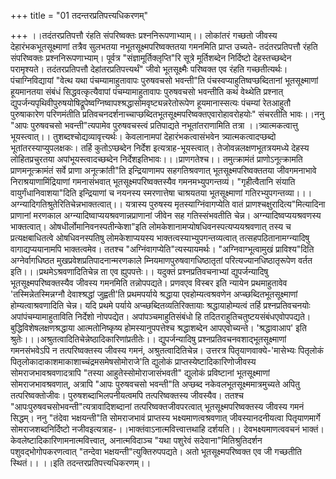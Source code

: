 +++
title = "01 तदन्तरप्रतिपत्त्यधिकरणम्"

+++
।।तदंतरप्रतिपत्तौ रंहति संपरिष्वक्तः प्रश्ननिरूपणाभ्याम्।। लोकांतरं गच्छतो जीवस्य देहारंभकभूतसूक्ष्माणां तत्रैव सुलभतया नभूतसूक्ष्मपरिष्वक्ततया गमनमिति प्राप्त उच्यते- तदंतरप्रतिपत्तौ रंहति संपरिष्वक्तः प्रश्ननिरूपणाभ्याम्। पूर्वत्र "संज्ञामूर्तिक्लृप्ति"रि सूत्रे मूर्तिशब्देन निर्दिष्टो देहस्तच्छब्देन परामृश्यते। तदंतरप्रतिपत्तौ देहांतरप्रतिपत्त्यर्थं" जीवो भूतसूक्ष्मैः परिष्वक्त एव रंहति गच्छतीत्यर्थः। पंचाग्निविद्यायां "वेत्थ यथा पंचम्यामाहुतावापः पुरुषवचसो भवन्ती"ति पंचस्वप्याहुतिष्वप्छब्दितानां भूतसूक्ष्माणां हूयमानतया संबंधं सिद्धवत्कृत्यैवापां पंचम्यामाहुतावापः पुरुषवचसो भवन्तीति कथं वेथ्थेति प्रश्नात् द्युपर्जन्यपृथिवीपुरुषयोषिद्रूपेष्वग्निष्वापश्श्रद्धासोमवृष्ट्यन्नरेतोरूपेण हूयमानास्सत्यः पंचम्यां रेतआहुतौ पुरुषाकारेण परिणमंतीति प्रतिवचनदर्शनाच्चाप्छब्दितभूतसूक्ष्मपरिष्वक्तएवारोहावरोहयोः" संचरतीति भावः।।ननु "आपः पुरुषवचसो भवन्ती"त्यपामेव पुरुषवचस्त्वं प्रतिपाद्यते नभूतांतराणामिति तत्रा ।।त्र्यात्मकत्वात्तु भूयस्त्वात्।। तुशब्दश्चोद्यव्यावृत्त्यर्थः। केवलानामपां देहारंभकत्वासंभवेन त्र्यात्मकत्वादप्छब्दो भूतांतरस्याप्युपलक्षकः। तर्हि कुतोऽप्छब्देन निर्देश इत्यत्राह-भूयस्त्वात्। तेजोवन्नलक्षणभूतत्रयमध्ये देहस्य लोहितप्रचुरतया अपांभूयस्त्वादच्छब्देन निर्देशइतिभावः।।।प्राणगतेश्च।। तमुत्क्रामंतं प्राणोऽनूत्क्रामति प्राणमनूत्क्रामंतं सर्वे प्राणा अनूत्क्रांती"ति इन्द्रियाणामप सहगतिश्रवणात् भूतसूक्ष्मपरिष्वक्ततया जीवगमनाभावे निराश्रयाणामिंद्रियाणां गमनासंभवात् भूतसूक्ष्मपरिष्वक्तस्यैव गमनमभ्युपगन्तव्यं। "गृहीत्वैतानि संयाति वायुर्गंधानिवाशया"दिति इन्द्रियाणां च नयनस्य स्मरणात्तेषा चाश्रयतया भूतसूक्ष्माणां गतिरभ्युपगन्तव्या।।।अग्न्यादिगतिश्रुतेरितिचेन्नभाक्तत्वात्।। यत्रास्य पुरुषस्य मृतस्याग्निंवागप्येति वातं प्राणश्चक्षुरादित्य"मित्यादिना प्राणानां मरणकाल अग्न्यादिष्वाप्ययश्रवणान्नप्राणानां जीवेन सह गतिस्संभवतीति चेन्न। अग्न्यादिष्वप्ययश्रवणस्य भाक्तत्वात्। ओषधीर्लोमानिवनस्पतीन्केशा"इति लोमकेशानामप्योषधिवनस्पत्यप्ययश्रवणात् तस्य च प्रत्यक्षबाधितत्वे ओषधिवनस्पतिषु लोमकेशाप्ययस्य भाक्तत्वस्याभ्युपगन्तव्यत्वात् तत्सहपठितानामग्न्यादिषु वागाद्यप्ययानामपि भाक्तत्वमेव। ततश्च "अग्निंवागप्येति"त्यस्यायमर्थः। "अग्निवाग्भूत्वामुखं प्राविश्य"दिति अग्नेर्वागधिष्ठत मुखप्रवेशप्रतिपादनान्मरणकाले म्नियमाणपुरुषवागधिष्ठातृतां परित्यज्यानधिष्ठातृरूपेण वर्तत इति।।।प्रथमेऽश्रवणादितिचेन्न ता एव ह्युपपत्तेः।। यदुक्तं प्रश्नप्रतिवचनाभ्यां द्युपर्जन्यादिषु भूतसूक्ष्मपरिष्वक्तस्यैव जीवस्य गमनमिति तन्नोपपद्यते। प्रणवएव विस्बर इति न्यायेन प्रथमाहुतावेव 'तस्मिन्नेतस्मिन्नग्नौ देवाश्श्रद्धां जुह्वती'ति प्रथमपर्याये श्रद्धाया एवहोम्यत्वश्रवणेन अप्च्छब्दितभूतसूक्ष्माणां होम्यत्वाश्रवणादिति चेन्न। यदि प्रथमे पर्याये अप्च्छब्दितव्यतिरिक्तायाः श्रद्धायाहोम्यत्वं तर्हि प्रश्नप्रतिवचनयोः अपांपंचम्यामाहुताविति निर्देशो नोपपद्येत। अपांपञ्चमाहुतिसंबंधो हि तदितराहुतिचतुष्टयसंबंधएवोपपद्यते। बुद्धिविशेषलक्षणश्रद्धाया आत्मतोनिष्कृष्य होमस्यानुपपत्तेश्च श्रद्धाशब्देन आपएवोच्यन्ते। 'श्रद्धावाआप' इति श्रुतेः।।।अश्रुतत्वादितिचेन्नेष्ठादिकारिणांप्रतीतेः।। द्युपर्जन्यादिषु प्रश्नप्रतिवचनवशाद्भूतसूक्ष्माणां गमनसंभवेऽपि न तत्परिष्वक्तस्य जीवस्य गमनं, अश्रुतत्वादितिचेन्न। उत्तरत्र पितृयाणवाक्ये-'मासेभ्यः पितृलोकं पितृलोकादाकाशमाकाशाच्चंद्रमसमेषसोमोराजे'ति द्युलोकं प्राप्तस्येष्टादिकारिणोजीवस्य सोमराजभावश्रवणादत्रापि "तस्या आहुतेस्सोमोराजासंभवती" द्युलोकं प्रविष्टानां भूतसूक्ष्माणां सोमराजभावश्रवणात्, अत्रापि "आपः पुरुषवचसो भवन्ती"ति अप्छब्द नकेवलभूतसूक्ष्ममात्रमुच्यते अपितु तत्परिष्वक्तोजीवः। पुरुषशब्दाभिलपनीयत्वमपि तत्परिष्वक्तस्य जीवस्यैव। ततश्च "आपःपुरुषवचसोभवन्ती"त्यत्रावादिशब्दानां तत्परिष्वक्तजीवपरत्वात् भूतसूक्ष्मपरिष्वक्तस्य जीवस्य गमनं सिद्धम्। ननु "तंदेवा भक्षयन्ती"ति सोमराजभावं प्राप्तस्य भक्ष्यमाणत्वश्रवणात् जीवस्यानदनीयत्वा पितृयाणमार्गे सोमराजशब्दनिर्दिष्टो नजीवइत्यत्राह-।।भाक्तंवाऽनात्मवित्त्वात्तथाहि दर्शयति।। देवभक्ष्यमाणत्ववचनं भाक्तं। केवलेष्टादिकारिणामनात्मवित्त्वात्, अनात्मविदाञ्च "यथा पशुरेवं सदेवाना"मितिश्रुतिदर्शन पशुवद्भोगोपकरणत्वात् "तन्देवा भक्षयन्ती"त्युक्तिरुपपद्यते। अतो भूतसूक्ष्मपरिष्वक्त एव जी गच्छतीति स्थितं।। ।।इति तदन्तरप्रतिपत्त्यधिकरणम्।।